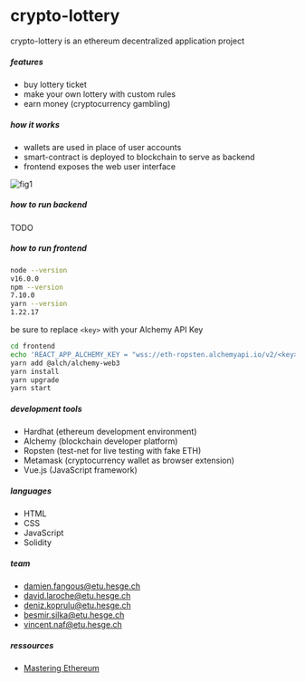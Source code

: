 # crypto-lottery
crypto-lottery is an ethereum decentralized application project

##### features
- buy lottery ticket
- make your own lottery with custom rules
- earn money (cryptocurrency gambling)

##### how it works
- wallets are used in place of user accounts
- smart-contract is deployed to blockchain to serve as backend
- frontend exposes the web user interface

![fig1][1]

##### how to run backend
TODO

##### how to run frontend
```bash
node --version
v16.0.0
npm --version
7.10.0
yarn --version
1.22.17
```
be sure to replace ```<key>``` with your Alchemy API Key
```bash
cd frontend
echo 'REACT_APP_ALCHEMY_KEY = "wss://eth-ropsten.alchemyapi.io/v2/<key>"' > .env
yarn add @alch/alchemy-web3
yarn install
yarn upgrade
yarn start
```

##### development tools
- Hardhat (ethereum development environment)
- Alchemy (blockchain developer platform)
- Ropsten (test-net for live testing with fake ETH)
- Metamask (cryptocurrency wallet as browser extension)
- Vue.js (JavaScript framework)

##### languages
- HTML
- CSS
- JavaScript
- Solidity

##### team
- damien.fangous@etu.hesge.ch
- david.laroche@etu.hesge.ch
- deniz.koprulu@etu.hesge.ch
- besmir.silka@etu.hesge.ch
- vincent.naf@etu.hesge.ch

##### ressources
- [Mastering Ethereum](https://github.com/ethereumbook/ethereumbook)


[1]: https://user-images.githubusercontent.com/12046663/38449785-ad633be8-39d9-11e8-995e-f9e947a6f35e.png
